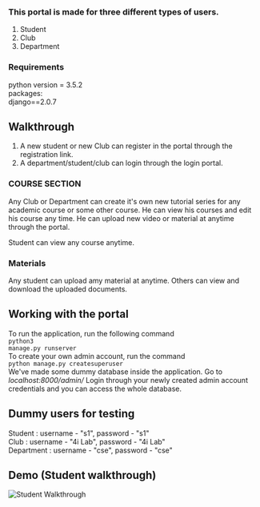 ### This portal is made for three different types of users.
1. Student
2. Club
3. Department

### Requirements
  python version = 3.5.2 <br/>
  packages: <br/>
    django==2.0.7
  
## Walkthrough
1. A new student or new Club can register in the portal through the registration link.
2. A department/student/club can login through the login portal.

### COURSE SECTION
Any Club or Department can create it's own new tutorial series for any academic course or some other course. He can view his courses and edit his course any time. He can upload new video or material at anytime through the portal.

Student can view any course anytime.

### Materials 

Any student can upload amy material at anytime. Others can view and download the uploaded documents.


## Working with the portal
To run the application, run the following command <br/> 
<code>python3 manage.py runserver </code>
<br/>
To create your own admin account, run the command <br/>
<code>python manage.py createsuperuser </code>
<br/>
We've made some dummy database inside the application. Go to  <i> localhost:8000/admin/ </i>
Login through your newly created admin account credentials and you can access the whole database.

## Dummy users for testing
Student : username - "s1", password - "s1" <br/>
Club : username - "4i Lab", password - "4i Lab" <br/>
Department : username - "cse", password - "cse" <br/>

## Demo (Student walkthrough)

![Student Walkthrough](https://github.com/amritsaha607/kritiManas2019/raw/master/demo/student-walkthrough.gif)
